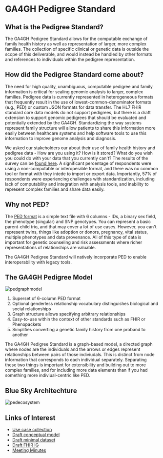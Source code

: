 # GA4GH Pedigree Standard

## What is the Pedigree Standard?

The GA4GH Pedigree Standard allows for the computable exchange of family health history as well as representation of larger, more complex families. The collection of specific clinical or genetic data is outside the scope of this deliverable, and would instead be handled by other formats and references to individuals within the pedigree representation.

## How did the Pedigree Standard come about?

The need for high quality, unambiguous, computable pedigree and family information is critical for scaling genomic analysis to larger, complex families. Pedigree data is currently represented in heterogeneous formats that frequently result in the use of lowest-common-denominator formats (e.g., PED) or custom JSON formats for data transfer. The HL7 FHIR standard core data models do not support pedigrees, but there is a draft extension to support genomic pedigrees that should be evaluated and potentially extended by the GA4GH. Standardizing the way systems represent family structure will allow patients to share this information more easily between healthcare systems and help software tools to use this information to improve genome analysis and diagnosis. 

We asked our stakeholders our about their use of family health history and pedigree data - How are you using it? How is it stored? What do you wish you could do with your data that you currently can't? The results of the survey can be [found here](https://docs.google.com/presentation/d/17r-WyVEpl57i0wxnJcgTkmuWclQovMRKkgqJrkWC4Yo/edit?usp=sharing). A significant percentage of respondents were using a non-computable or interoperable format, and there was no common tool or format with they intede to import or export data. Importantly, 57% of respondents were experiencing challenges with standardization, including lack of computability and integration with analysis tools, and inability to represent complex families and share data easily.

## Why not PED?

The [PED format](https://zzz.bwh.harvard.edu/plink/data.shtml) is a simple text file with 6 columns - IDs, a binary sex field, the phenotype (singular) and SNP genotypes. You can represent a basic parent-child trio, and that may cover a lot of use cases. However, you can't represent twins, things like adoption or donors, pregnancy, vital status, multiple phenotypes and data provenance. All of this type of data is important for genetic counseling and risk assessments where richer representations of relationships are valuable.

The GA4GH Pedigree Standard will natively incorporate PED to enable interoperability with legacy tools.

## The GA4GH Pedigree Model

![pedgraphmodel](https://user-images.githubusercontent.com/48133386/122280389-24ff9a00-ceb7-11eb-8ae1-b7374615f74e.png)
1. Superset of 6-column PED format
2. Optional genderless relationship vocabulary distinguishes biological and social relationships
3. Graph structure allows specifying arbitrary relationships
4. Easy-to-use within the context of other standards such as FHIR or Phenopackets
5. Simplifies converting a genetic family history from one proband to another

The GA4GH Pedigree Standard is a graph-based model, a directed graph where nodes are the individuals and the arrows or edges represent relationships between pairs of those indiviudals. This is distinct from node information that corresponds to each individual separately. Separating these two things is important for extensibility and building out to more complex families, and for including more data elements than if you had something more indiviual-centric like PED.

## Blue Sky Architechture

![pedecosystem](https://user-images.githubusercontent.com/48133386/122281412-3bf2bc00-ceb8-11eb-9aed-9b4a931383f5.png)

## Links of Interest
- [Use case collection](https://docs.google.com/document/d/1i__95wmm3EpVytRD2gngFAXPhUajK2knWOtuHT9r8W8/edit#)
- [Draft conceptual model](https://github.com/GA4GH-Pedigree-Standard/pedigree/blob/master/model.md)
- [Draft minimal dataset](https://docs.google.com/document/d/1UAtSLBEQ_7ePRLvDPRpoFpiXnl6VQEJXL2eQByEmfGY/edit)
- [Draft FHIR IG](https://github.com/GA4GH-Pedigree-Standard/pedigree-fhir-ig)
- [Meeting Minutes](https://docs.google.com/document/d/12gw2BBIPVaWxUNQx2qiVVIt7W0zVOHON_2Ts9yc9fWY/edit?usp=sharing)
